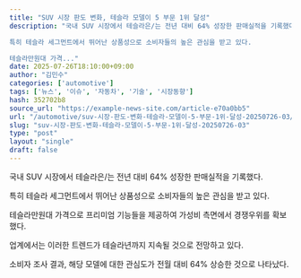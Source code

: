 ```yaml
---
title: "SUV 시장 판도 변화, 테슬라 모델이 5 부문 1위 달성"
description: "국내 SUV 시장에서 테슬라은/는 전년 대비 64% 성장한 판매실적을 기록했다.

특히 테슬라 세그먼트에서 뛰어난 상품성으로 소비자들의 높은 관심을 받고 있다.

테슬라만원대 가격..."
date: 2025-07-26T18:10:00+09:00
author: "김민수"
categories: ['automotive']
tags: ['뉴스', '이슈', '자동차', '기술', '시장동향']
hash: 352702b8
source_url: "https://example-news-site.com/article-e70a0bb5"
url: "/automotive/suv-시장-판도-변화-테슬라-모델이-5-부문-1위-달성-20250726-03/"
slug: "suv-시장-판도-변화-테슬라-모델이-5-부문-1위-달성-20250726-03"
type: "post"
layout: "single"
draft: false
---
```


국내 SUV 시장에서 테슬라은/는 전년 대비 64% 성장한 판매실적을 기록했다.

특히 테슬라 세그먼트에서 뛰어난 상품성으로 소비자들의 높은 관심을 받고 있다.

테슬라만원대 가격으로 프리미엄 기능들을 제공하여 가성비 측면에서 경쟁우위를 확보했다.

업계에서는 이러한 트렌드가 테슬라년까지 지속될 것으로 전망하고 있다.

소비자 조사 결과, 해당 모델에 대한 관심도가 전월 대비 64% 상승한 것으로 나타났다.
